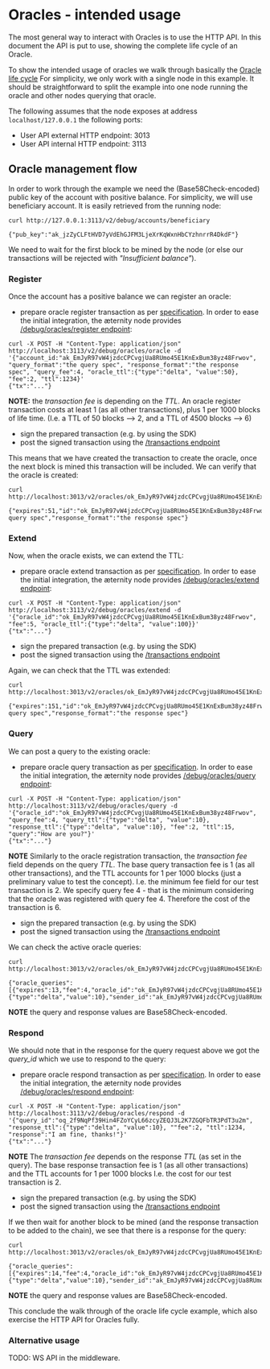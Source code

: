 # Oracles - intended usage

The most general way to interact with Oracles is to use the HTTP API. In this document the API is put to use, showing the complete life cycle of an Oracle.

To show the intended usage of oracles we walk through basically the [Oracle life cycle](../../../core-protocol-components/oracles/oracle_life_cycle.md) For simplicity, we only work with a single node in this example. It should be straightforward to split the example into one node running the oracle and other nodes querying that oracle.

The following assumes that the node exposes at address `localhost/127.0.0.1` the following ports:

* User API external HTTP endpoint: 3013
* User API internal HTTP endpoint: 3113

## Oracle management flow

In order to work through the example we need the (Base58Check-encoded) public key of the account with positive balance. For simplicity, we will use beneficiary account. It is easily retrieved from the running node:

```
curl http://127.0.0.1:3113/v2/debug/accounts/beneficiary

{"pub_key":"ak_jzZyCLFtHVD7yVdEhGJFM3LjeXrKqWxnHbCYzhnrrR4DkdF"}
```

We need to wait for the first block to be mined by the node (or else our transactions will be rejected with _"Insufficient balance"_).

### Register

Once the account has a positive balance we can register an oracle:

* prepare oracle register transaction as per [specification](../../../utility-features/serializations.md). In order to ease the initial integration, the æternity node provides [/debug/oracles/register endpoint](https://api-docs.aeternity.io/#/internal/PostOracleRegister):

```
curl -X POST -H "Content-Type: application/json" http://localhost:3113/v2/debug/oracles/oracle -d '{"account_id:"ak_EmJyR97vW4jzdcCPCvgjUa8RUmo45E1KnExBum38yz48Frwov", "query_format":"the query spec", "response_format":"the response spec", "query_fee":4, "oracle_ttl":{"type":"delta", "value":50}, "fee":2, "ttl":1234}'
{"tx":"..."}
```

**NOTE:** the _transaction fee_ is depending on the _TTL_. An oracle register transaction costs at least 1 (as all other transactions), plus 1 per 1000 blocks of life time. (I.e. a TTL of 50 blocks --> 2, and a TTL of 4500 blocks --> 6)

* sign the prepared transaction (e.g. by using the SDK)
* post the signed transaction using the [/transactions endpoint](https://api-docs.aeternity.io/#/external/PostTransaction)

This means that we have created the transaction to create the oracle, once the next block is mined this transaction will be included. We can verify that the oracle is created:

```
curl http://localhost:3013/v2/oracles/ok_EmJyR97vW4jzdcCPCvgjUa8RUmo45E1KnExBum38yz48Frwov

{"expires":51,"id":"ok_EmJyR97vW4jzdcCPCvgjUa8RUmo45E1KnExBum38yz48Frwov","query_fee":4,"query_format":"the query spec","response_format":"the response spec"}
```

### Extend

Now, when the oracle exists, we can extend the TTL:

* prepare oracle extend transaction as per [specification](../../../utility-features/serializations.md). In order to ease the initial integration, the æternity node provides [/debug/oracles/extend endpoint](https://api-docs.aeternity.io/#/internal/PostOracleExtend):

```
curl -X POST -H "Content-Type: application/json" http://localhost:3113/v2/debug/oracles/extend -d '{"oracle_id":"ok_EmJyR97vW4jzdcCPCvgjUa8RUmo45E1KnExBum38yz48Frwov", "fee":5, "oracle_ttl":{"type":"delta", "value":100}}'
{"tx":"..."}
```

* sign the prepared transaction (e.g. by using the SDK)
* post the signed transaction using the [/transactions endpoint](https://api-docs.aeternity.io/#/external/PostTransaction)

Again, we can check that the TTL was extended:

```
curl http://localhost:3013/v2/oracles/ok_EmJyR97vW4jzdcCPCvgjUa8RUmo45E1KnExBum38yz48Frwov

{"expires":151,"id":"ok_EmJyR97vW4jzdcCPCvgjUa8RUmo45E1KnExBum38yz48Frwov","query_fee":4,"query_format":"the query spec","response_format":"the response spec"}
```

### Query

We can post a query to the existing oracle:

* prepare oracle query transaction as per [specification](../../../utility-features/serializations.md). In order to ease the initial integration, the æternity node provides [/debug/oracles/query endpoint](https://api-docs.aeternity.io/#/internal/PostOracleQuery):

```
curl -X POST -H "Content-Type: application/json" http://localhost:3113/v2/debug/oracles/query -d '{"oracle_id":"ok_EmJyR97vW4jzdcCPCvgjUa8RUmo45E1KnExBum38yz48Frwov", "query_fee":4, "query_ttl":{"type":"delta", "value":10}, "response_ttl":{"type":"delta", "value":10}, "fee":2, "ttl":15, "query":"How are you?"}'
{"tx":"..."}
```

**NOTE** Similarly to the oracle registration transaction, the _transaction fee_ field depends on the query _TTL_. The base query transaction fee is 1 (as all other transactions), and the TTL accounts for 1 per 1000 blocks (just a preliminary value to test the concept). I.e. the minimum fee field for our test transaction is 2. We specify query fee 4 - that is the minimum considering that the oracle was registered with query fee 4. Therefore the cost of the transaction is 6.

* sign the prepared transaction (e.g. by using the SDK)
* post the signed transaction using the [/transactions endpoint](https://api-docs.aeternity.io/#/external/PostTransaction)

We can check the active oracle queries:

```
curl http://localhost:3013/v2/oracles/ok_EmJyR97vW4jzdcCPCvgjUa8RUmo45E1KnExBum38yz48Frwov/queries

{"oracle_queries":[{"expires":13,"fee":4,"oracle_id":"ok_EmJyR97vW4jzdcCPCvgjUa8RUmo45E1KnExBum38yz48Frwov","query":"ov_9wnkKJ3Qf2trdpq9EQbWQC","query_id":"oq_2f9NqPf39Hin4FZoYCyL66zcyZEQJ3L2K7ZGQFbTR3PdT3u2m","response":"or_3QJmnh","response_ttl":{"type":"delta","value":10},"sender_id":"ak_EmJyR97vW4jzdcCPCvgjUa8RUmo45E1KnExBum38yz48Frwov","sender_nonce":3}]}
```

**NOTE** the query and response values are Base58Check-encoded.

### Respond

We should note that in the response for the query request above we got the _query\_id_ which we use to respond to the query:

* prepare oracle respond transaction as per [specification](../../../utility-features/serializations.md). In order to ease the initial integration, the æternity node provides [/debug/oracles/respond endpoint](https://api-docs.aeternity.io/#/internal/PostOracleRespond):

```
curl -X POST -H "Content-Type: application/json" http://localhost:3113/v2/debug/oracles/respond -d '{"query_id":"oq_2f9NqPf39Hin4FZoYCyL66zcyZEQJ3L2K7ZGQFbTR3PdT3u2m", "response_ttl":{"type":"delta", "value":10}, ""fee":2, "ttl":1234, "response":"I am fine, thanks!"}'
{"tx":"..."}
```

**NOTE** The _transaction fee_ depends on the response _TTL_ (as set in the query). The base response transaction fee is 1 (as all other transactions) and the TTL accounts for 1 per 1000 blocks I.e. the cost for our test transaction is 2.

* sign the prepared transaction (e.g. by using the SDK)
* post the signed transaction using the [/transactions endpoint](https://api-docs.aeternity.io/#/external/PostTransaction)

If we then wait for another block to be mined (and the response transaction to be added to the chain), we see that there is a response for the query:

```
curl http://localhost:3013/v2/oracles/ok_EmJyR97vW4jzdcCPCvgjUa8RUmo45E1KnExBum38yz48Frwov/queries

{"oracle_queries":[{"expires":14,"fee":4,"oracle_id":"ok_EmJyR97vW4jzdcCPCvgjUa8RUmo45E1KnExBum38yz48Frwov","query":"ov_9wnkKJ3Qf2trdpq9EQbWQC","query_id":"oq_2f9NqPf39Hin4FZoYCyL66zcyZEQJ3L2K7ZGQFbTR3PdT3u2m","response":"or_Lr9RvdW8vZR8wq14ic7yUyC2vzi4nT","response_ttl":{"type":"delta","value":10},"sender_id":"ak_EmJyR97vW4jzdcCPCvgjUa8RUmo45E1KnExBum38yz48Frwov","sender_nonce":3}]}
```

**NOTE** the query and response values are Base58Check-encoded.

This conclude the walk through of the oracle life cycle example, which also exercise the HTTP API for Oracles fully.

### Alternative usage

TODO: WS API in the middleware.
